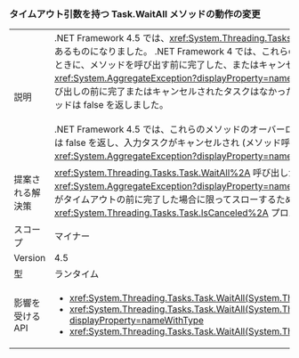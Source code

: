 ### <a name="change-in-behavior-for-taskwaitall-methods-with-time-out-arguments"></a>タイムアウト引数を持つ Task.WaitAll メソッドの動作の変更

|   |   |
|---|---|
|説明|.NET Framework 4.5 では、<xref:System.Threading.Tasks.Task.WaitAll%2A?displayProperty=nameWithType> の動作が、より一貫性のあるものになりました。 .NET Framework 4 では、これらのメソッドの動作に一貫性がありませんでした。 タイムアウトの期限が切れたときに、メソッドを呼び出す前に完了した、またはキャンセルされたタスクが 1 つ以上ある場合、メソッドでは <xref:System.AggregateException?displayProperty=name> 例外がスローされていました。 タイムアウトの期限が切れると、メソッド呼び出しの前に完了またはキャンセルされたタスクはなかったが、メソッド呼び出し後に 1 つ以上のタスクがこれらの状態になると、メソッドは false を返しました。<br/><br/>.NET Framework 4.5 では、これらのメソッドのオーバーロードは、タイムアウト期限が切れたときにタスクがまだ実行中であった場合は false を返し、入力タスクがキャンセルされ (メソッド呼び出しの前か後かに関わらず)、他に実行中のタスクがなかった場合に限り、<xref:System.AggregateException?displayProperty=name> 例外をスローします。|
|提案される解決策|<xref:System.Threading.Tasks.Task.WaitAll%2A> 呼び出しが呼び出される前にキャンセルされたタスクを検出する手段として <xref:System.AggregateException?displayProperty=name> がキャッチされていた場合、.NET Framework 4.6 は、すべての待機中タスクがタイムアウトの前に完了した場合に限ってスローするため、そのコードは、代わりに <xref:System.Threading.Tasks.Task.IsCanceled%2A> プロパティによって同じ検出を行う必要があります (例: .Any(t =&gt; t.IsCanceled))。|
|スコープ|マイナー|
|Version|4.5|
|型|ランタイム|
|影響を受ける API|<ul><li><xref:System.Threading.Tasks.Task.WaitAll(System.Threading.Tasks.Task[],System.Int32)?displayProperty=nameWithType></li><li><xref:System.Threading.Tasks.Task.WaitAll(System.Threading.Tasks.Task[],System.Int32,System.Threading.CancellationToken)?displayProperty=nameWithType></li><li><xref:System.Threading.Tasks.Task.WaitAll(System.Threading.Tasks.Task[],System.TimeSpan)?displayProperty=nameWithType></li></ul>|

